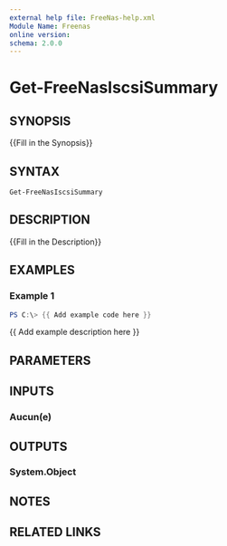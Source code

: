 ```yaml
---
external help file: FreeNas-help.xml
Module Name: Freenas
online version:
schema: 2.0.0
---
```


# Get-FreeNasIscsiSummary

## SYNOPSIS
{{Fill in the Synopsis}}

## SYNTAX

```
Get-FreeNasIscsiSummary
```

## DESCRIPTION
{{Fill in the Description}}

## EXAMPLES

### Example 1
```powershell
PS C:\> {{ Add example code here }}
```

{{ Add example description here }}

## PARAMETERS

## INPUTS

### Aucun(e)


## OUTPUTS

### System.Object

## NOTES

## RELATED LINKS
